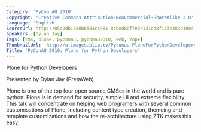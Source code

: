 ```yaml
---
Category: 'PyCon AU 2010'
Copyright: 'Creative Commons Attribution-NonCommercial-ShareAlike 3.0'
Language: 'English'
SourceUrl: http://05d2db1380b6504cc981-8cbed8cf7e3a131cd8f1c3e383d10041.r93.cf2.rackcdn.com/pycon-au-2010/462_pyconau-2010-plone-for-python-developers.flv
Speakers: [Dylan Jay]
Tags: [cms, plone, pyconau, pyconau2010, web, zope]
ThumbnailUrl: 'http://a.images.blip.tv/Pyconau-PloneForPythonDevelopers992.png'
Title: 'PyConAU 2010: Plone for Python Developers'
---
```

Plone for Python Developers

Presented by Dylan Jay (PretaWeb)

Plone is one of the top four open source CMSes in the world and is pure
python. Plone is in demand for security, simple UI and extreme flexibility.
This talk will concentrate on helping web programers with several common
customisations of Plone, including content type creation, themeing and
template customizations and how the re-architecture using ZTK makes this easy.

